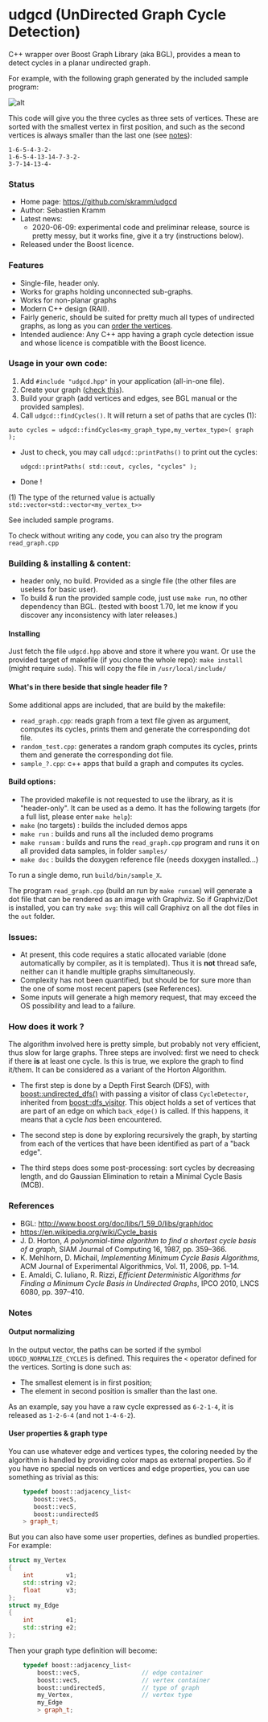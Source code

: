 # udgcd (UnDirected Graph Cycle Detection)


C++ wrapper over Boost Graph Library (aka BGL), provides a mean to detect cycles in a planar undirected graph.

For example, with the following graph generated by the included sample program:

![alt](
https://github.com/skramm/udgcd/blob/master/sample1_2.png "sample graph")

This code will give you the three cycles as three sets of vertices.
These are sorted with the smallest vertex in first position, and such as the second vertices is always smaller than the last one (see [notes](#s_notes)):
```
1-6-5-4-3-2-
1-6-5-4-13-14-7-3-2-
3-7-14-13-4-
```

### Status
<a name="s_stat"></a>

- Home page: https://github.com/skramm/udgcd
- Author: Sebastien Kramm
- Latest news:
  - 2020-06-09: experimental code and preliminar release, source is pretty messy, but it works fine, give it a try (instructions below).
- Released under the Boost licence.

### Features

- Single-file, header only.
- Works for graphs holding unconnected sub-graphs.
- Works for non-planar graphs
- Modern C++ design (RAII).
- Fairly generic, should be suited for pretty much all types of undirected graphs, as long as you can [order the vertices](#s_notes).
- Intended audience: Any C++ app having a graph cycle detection issue and whose licence is compatible with the Boost licence.

### Usage in your own code:
<a name="s_usage"></a>

 1. Add `#include "udgcd.hpp"` in your application (all-in-one file).
 1. Create your graph ([check this](#s_notes)).
 1. Build your graph (add vertices and edges, see BGL manual or the provided samples).
 1. Call `udgcd::findCycles()`. It will return a set of paths that are cycles (1):

 `auto cycles = udgcd::findCycles<my_graph_type,my_vertex_type>( graph );`
 - Just to check, you may call `udgcd::printPaths()` to print out the cycles:

   `udgcd::printPaths( std::cout, cycles, "cycles" );`
 - Done !

(1) The type of the returned value is actually `std::vector<std::vector<my_vertex_t>>`

See included sample programs.


To check without writing any code, you can also try the program `read_graph.cpp`


### Building & installing & content:
<a name="s_build"></a>

- header only, no build. Provided as a single file (the other files are useless for basic user).
- To build & run the provided sample code, just use `make run`, no other dependency than BGL.
(tested with boost 1.70, let me know if you discover any inconsistency with later releases.)

#### Installing
Just fetch the file `udgcd.hpp` above and store it where you want. Or use the provided target of makefile (if you clone the whole repo):
`make install` (might require `sudo`).
This will copy the file in `/usr/local/include/`

#### What's in there beside that single header file ?

Some additional apps are included, that are build by the makefile:
 - `read_graph.cpp`: reads graph from a text file given as argument, computes its cycles, prints them and generate the corresponding dot file.
 - `random_test.cpp`: generates a random graph computes its cycles, prints them and generate the corresponding dot file.
 - `sample_?.cpp`: c++ apps that build a graph and computes its cycles.

#### Build options:
 - The provided makefile is not requested to use the library, as it is "header-only".
 It can be used as a demo. It has the following targets (for a full list, please enter `make help`):
  - `make` (no targets) : builds the included demos apps
  - `make run` : builds and runs all the included demo programs
  - `make runsam` : builds and runs the `read_graph.cpp` program and runs it on all provided data samples, in folder `samples/`
  - `make doc` : builds the doxygen reference file (needs doxygen installed...)

To run a single demo, run `build/bin/sample_X`.

The program `read_graph.cpp` (build an run by `make runsam`) will generate a dot file that can be rendered as an image with Graphviz.
So if Graphviz/Dot is installed, you can try `make svg`: this will call Graphivz on all the dot files in the `out` folder.


### Issues:
 <a name="s_issues"></a>

- At present, this code requires a static allocated variable (done automatically by compiler, as it is templated).
Thus it is **not** thread safe, neither can it handle multiple graphs simultaneously.
- Complexity has not been quantified, but should be for sure more than the one of some most recent papers (see References).
- Some inputs will generate a high memory request, that may exceed the OS possibility and lead to a failure.

### How does it work ?
 <a name="s_inside"></a>

 The algorithm involved here is pretty simple, but probably not very efficient, thus slow for large graphs.
Three steps are involved: first we need to check if there **is** at least one cycle.
Is this is true, we explore the graph to find it/them.
It can be considered as a variant of the Horton Algorithm.

- The first step is done by a Depth First Search (DFS), with  [boost::undirected_dfs()](http://www.boost.org/doc/libs/1_70_0/libs/graph/doc/undirected_dfs.html)
with passing a visitor of class `CycleDetector`, inherited from
[boost::dfs_visitor](http://www.boost.org/doc/libs/1_70_0/libs/graph/doc/dfs_visitor.html).
This object holds a set of vertices that are part of an edge on which `back_edge()` is called.
If this happens, it means that a cycle *has* been encountered.

- The second step is done by exploring recursively the graph, by starting from each of the vertices that have been identified as part of a "back edge".

- The third steps does some post-processing: sort cycles by decreasing length, and do Gaussian Elimination to retain a Minimal Cycle Basis (MCB).

### References
<a name="s_ref"></a>

- BGL: http://www.boost.org/doc/libs/1_59_0/libs/graph/doc
- https://en.wikipedia.org/wiki/Cycle_basis
- J. D. Horton, <i>A polynomial-time algorithm to find a shortest cycle basis of a graph</i>, SIAM Journal of Computing 16, 1987, pp. 359–366.
- K. Mehlhorn, D. Michail, <i>Implementing Minimum Cycle Basis Algorithms</i>, ACM Journal of Experimental Algorithmics, Vol. 11, 2006, pp. 1–14.
- E. Amaldi, C. Iuliano, R. Rizzi, <i>Efficient Deterministic Algorithms for Finding a Minimum Cycle Basis in Undirected Graphs</i>, IPCO 2010, LNCS 6080, pp. 397–410.


### Notes
<a name="s_notes"></a>

#### Output normalizing
In the output vector, the paths can be sorted if the symbol `UDGCD_NORMALIZE_CYCLES` is defined.
This requires the `<` operator defined for the vertices.
Sorting is done such as:
- The smallest element is in first position;
- The element in second position is smaller than the last one.

As an example, say you have a raw cycle expressed as
   `6-2-1-4`, it is released as `1-2-6-4` (and not `1-4-6-2`).

<a name="note_bp"></a>
#### User properties & graph type

You can use whatever edge and vertices types, the coloring needed by the algorithm is handled by providing color maps as external properties.
So if you have no special needs on vertices and edge properties, you can use something as trivial as this:
```C++
    typedef boost::adjacency_list<
	   boost::vecS,
	   boost::vecS,
	   boost::undirectedS
	> graph_t;
```
But you can also have some user properties, defines as bundled properties. For example:
```C++
struct my_Vertex
{
	int         v1;
	std::string v2;
	float       v3;
};
struct my_Edge
{
	int         e1;
	std::string e2;
};
```
Then your graph type definition will become:
```C++
	typedef boost::adjacency_list<
		boost::vecS,                 // edge container
		boost::vecS,                 // vertex container
		boost::undirectedS,          // type of graph
		my_Vertex,                   // vertex type
		my_Edge
		> graph_t;
```
